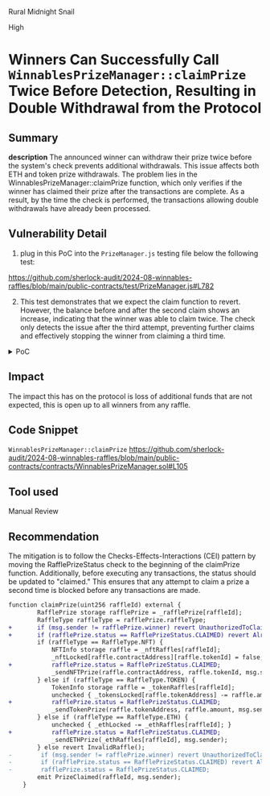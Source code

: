 Rural Midnight Snail

High

# Winners Can Successfully Call `WinnablesPrizeManager::claimPrize` Twice Before Detection, Resulting in Double Withdrawal from the Protocol



## Summary
**description** The announced winner can withdraw their prize twice before the system's check prevents additional withdrawals. This issue affects both ETH and token prize withdrawals. The problem lies in the WinnablesPrizeManager::claimPrize function, which only verifies if the winner has claimed their prize after the transactions are complete. As a result, by the time the check is performed, the transactions allowing double withdrawals have already been processed.

## Vulnerability Detail
1. plug in this PoC into the `PrizeManager.js` testing file below the following test:

https://github.com/sherlock-audit/2024-08-winnables-raffles/blob/main/public-contracts/test/PrizeManager.js#L782

2. This test demonstrates that we expect the claim function to revert. However, the balance before and after the second claim shows an increase, indicating that the winner was able to claim twice. The check only detects the issue after the third attempt, preventing further claims and effectively stopping the winner from claiming a third time.
<details> <summary>PoC</summary>

```js
it('Can Claim twice as Winner A', async () => {
        const tx = await manager.connect(winnerA).claimPrize(100);
        const balance = await ethers.provider.getBalance(winnerA.address);
        console.log("balance before claim 2:",ethers.utils.formatEther(balance));
        await tx.wait();
        await expect(manager.connect(winnerA).claimPrize(100)).to.be.revertedWithCustomError(
          manager, 'AlreadyClaimed'
        );
        const balance2 = await ethers.provider.getBalance(winnerA.address);
        console.log("after claim 2:", ethers.utils.formatEther(balance2));

        await expect(manager.connect(winnerA).claimPrize(100)).to.be.revertedWithCustomError(
          manager, 'AlreadyClaimed'
        );
        const balance3 = await ethers.provider.getBalance(winnerA.address);
        console.log("after attempt claim 3:", ethers.utils.formatEther(balance3));
        expect(balance2 > balance3);
        expect(balance2 > balance3);
});
```
-- console.log --
```js
balance before claim 2: 1000000000000000000.999934706433706
after claim 2: 1000000000000000000.999876306147968704
after attempt claim 3: 1000000000000000000.99981796113018116
```

</details>

## Impact
The impact this has on the protocol is loss of additional funds that are not expected, this is open up to all winners from any raffle.

## Code Snippet
`WinnablesPrizeManager::claimPrize`
https://github.com/sherlock-audit/2024-08-winnables-raffles/blob/main/public-contracts/contracts/WinnablesPrizeManager.sol#L105


## Tool used
Manual Review

## Recommendation
The mitigation is to follow the Checks-Effects-Interactions (CEI) pattern by moving the RafflePrizeStatus check to the beginning of the claimPrize function. Additionally, before executing any transactions, the status should be updated to "claimed." This ensures that any attempt to claim a prize a second time is blocked before any transactions are made.

```diff
function claimPrize(uint256 raffleId) external {
        RafflePrize storage rafflePrize = _rafflePrize[raffleId];
        RaffleType raffleType = rafflePrize.raffleType;
+       if (msg.sender != rafflePrize.winner) revert UnauthorizedToClaim();
+       if (rafflePrize.status == RafflePrizeStatus.CLAIMED) revert AlreadyClaimed();
        if (raffleType == RaffleType.NFT) {
            NFTInfo storage raffle = _nftRaffles[raffleId];
            _nftLocked[raffle.contractAddress][raffle.tokenId] = false;
+           rafflePrize.status = RafflePrizeStatus.CLAIMED;
            _sendNFTPrize(raffle.contractAddress, raffle.tokenId, msg.sender);
        } else if (raffleType == RaffleType.TOKEN) {
            TokenInfo storage raffle = _tokenRaffles[raffleId];
            unchecked { _tokensLocked[raffle.tokenAddress] -= raffle.amount; }
+           rafflePrize.status = RafflePrizeStatus.CLAIMED;
            _sendTokenPrize(raffle.tokenAddress, raffle.amount, msg.sender);
        } else if (raffleType == RaffleType.ETH) {
            unchecked { _ethLocked -= _ethRaffles[raffleId]; }
+           rafflePrize.status = RafflePrizeStatus.CLAIMED;
            _sendETHPrize(_ethRaffles[raffleId], msg.sender);
        } else revert InvalidRaffle();
-        if (msg.sender != rafflePrize.winner) revert UnauthorizedToClaim();
-        if (rafflePrize.status == RafflePrizeStatus.CLAIMED) revert AlreadyClaimed();
-        rafflePrize.status = RafflePrizeStatus.CLAIMED;
        emit PrizeClaimed(raffleId, msg.sender);
    }
```
